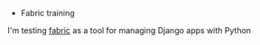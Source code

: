 * Fabric training

I'm testing [fabric](http://docs.fabfile.org/en/1.4.2/index.html) as a tool for managing Django apps with Python
